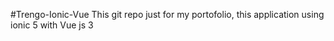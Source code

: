 #Trengo-Ionic-Vue
This git repo just for my portofolio, this application using ionic 5 with Vue js 3
